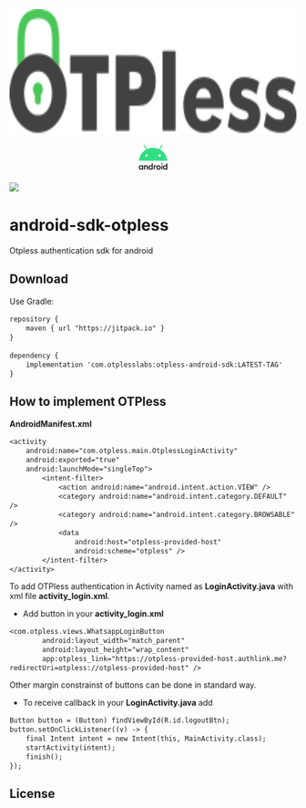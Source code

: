 
<p align="center">
  <img src="https://github.com/otpless-tech/otpless-android-sdk/blob/main/otpless.svg" height="220"/>
</p>
<p align="center">
  <img src="https://github.com/otpless-tech/otpless-android-sdk/blob/main/android-icon.svg" height="50" width "50"/>
</p>


[![](https://jitpack.io/v/otpless-tech/otpless-android-sdk.svg)](https://jitpack.io/#otpless-tech/otpless-android-sdk)

# android-sdk-otpless
Otpless authentication sdk for android


## Download
Use Gradle:
```
repository {
    maven { url "https://jitpack.io" }
}

dependency {
    implementation 'com.otplesslabs:otpless-android-sdk:LATEST-TAG'
}

```


## How to implement OTPless

**AndroidManifest.xml**
```
<activity
    android:name="com.otpless.main.OtplessLoginActivity"
    android:exported="true"
    android:launchMode="singleTop">
        <intent-filter>
            <action android:name="android.intent.action.VIEW" />
            <category android:name="android.intent.category.DEFAULT" />
            <category android:name="android.intent.category.BROWSABLE" />
            <data
                android:host="otpless-provided-host"
                android:scheme="otpless" />
        </intent-filter>
</activity>
```

To add OTPless authentication in Activity named as **LoginActivity.java** with xml file **activity_login.xml**.

*  Add button in your **activity_login.xml**
```
<com.otpless.views.WhatsappLoginButton
        android:layout_width="match_parent"
        android:layout_height="wrap_content"
        app:otpless_link="https://otpless-provided-host.authlink.me?redirectUri=otpless://otpless-provided-host" />
```
Other margin constrainst of buttons can be done in standard way.

* To receive callback in your **LoginActivity.java** add
```
Button button = (Button) findViewById(R.id.logoutBtn);
button.setOnClickListener((v) -> {
    final Intent intent = new Intent(this, MainActivity.class);
    startActivity(intent);
    finish();
});
```


## License
